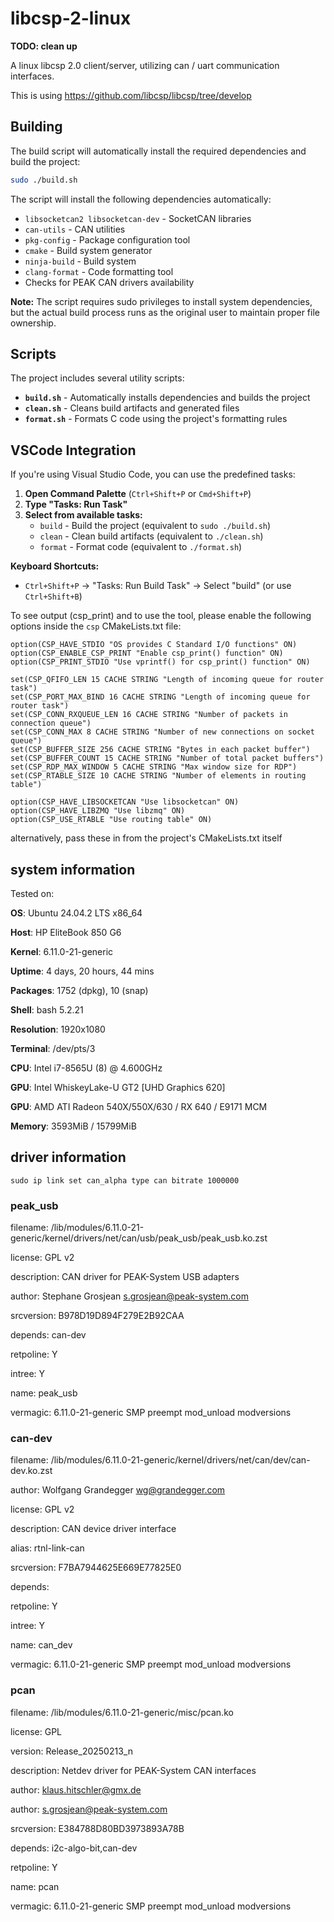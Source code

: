 # libcsp-2-linux

**TODO: clean up**

A linux libcsp 2.0 client/server, utilizing can / uart communication interfaces.

This is using https://github.com/libcsp/libcsp/tree/develop

## Building

The build script will automatically install the required dependencies and build the project:

```bash
sudo ./build.sh
```

The script will install the following dependencies automatically:
- `libsocketcan2 libsocketcan-dev` - SocketCAN libraries
- `can-utils` - CAN utilities
- `pkg-config` - Package configuration tool
- `cmake` - Build system generator
- `ninja-build` - Build system
- `clang-format` - Code formatting tool
- Checks for PEAK CAN drivers availability

**Note:** The script requires sudo privileges to install system dependencies, but the actual build process runs as the original user to maintain proper file ownership.

## Scripts

The project includes several utility scripts:

- **`build.sh`** - Automatically installs dependencies and builds the project
- **`clean.sh`** - Cleans build artifacts and generated files
- **`format.sh`** - Formats C code using the project's formatting rules

## VSCode Integration

If you're using Visual Studio Code, you can use the predefined tasks:

1. **Open Command Palette** (`Ctrl+Shift+P` or `Cmd+Shift+P`)
2. **Type "Tasks: Run Task"**
3. **Select from available tasks:**
   - `build` - Build the project (equivalent to `sudo ./build.sh`)
   - `clean` - Clean build artifacts (equivalent to `./clean.sh`)
   - `format` - Format code (equivalent to `./format.sh`)

**Keyboard Shortcuts:**
- `Ctrl+Shift+P` → "Tasks: Run Build Task" → Select "build" (or use `Ctrl+Shift+B`)

To see output (csp_print) and to use the tool, please enable the following options inside the `csp` CMakeLists.txt file:

```
option(CSP_HAVE_STDIO "OS provides C Standard I/O functions" ON)
option(CSP_ENABLE_CSP_PRINT "Enable csp_print() function" ON)
option(CSP_PRINT_STDIO "Use vprintf() for csp_print() function" ON)

set(CSP_QFIFO_LEN 15 CACHE STRING "Length of incoming queue for router task")
set(CSP_PORT_MAX_BIND 16 CACHE STRING "Length of incoming queue for router task")
set(CSP_CONN_RXQUEUE_LEN 16 CACHE STRING "Number of packets in connection queue")
set(CSP_CONN_MAX 8 CACHE STRING "Number of new connections on socket queue")
set(CSP_BUFFER_SIZE 256 CACHE STRING "Bytes in each packet buffer")
set(CSP_BUFFER_COUNT 15 CACHE STRING "Number of total packet buffers")
set(CSP_RDP_MAX_WINDOW 5 CACHE STRING "Max window size for RDP")
set(CSP_RTABLE_SIZE 10 CACHE STRING "Number of elements in routing table")

option(CSP_HAVE_LIBSOCKETCAN "Use libsocketcan" ON)
option(CSP_HAVE_LIBZMQ "Use libzmq" ON)
option(CSP_USE_RTABLE "Use routing table" ON)
```

alternatively, pass these in from the project's CMakeLists.txt itself

## system information

Tested on:

**OS**: Ubuntu 24.04.2 LTS x86_64

**Host**: HP EliteBook 850 G6

**Kernel**: 6.11.0-21-generic

**Uptime**: 4 days, 20 hours, 44 mins

**Packages**: 1752 (dpkg), 10 (snap)

**Shell**: bash 5.2.21

**Resolution**: 1920x1080

**Terminal**: /dev/pts/3

**CPU**: Intel i7-8565U (8) @ 4.600GHz

**GPU**: Intel WhiskeyLake-U GT2 [UHD Graphics 620]

**GPU**: AMD ATI Radeon 540X/550X/630 / RX 640 / E9171 MCM

**Memory**: 3593MiB / 15799MiB

## driver information

`sudo ip link set can_alpha type can bitrate 1000000`

### peak_usb

filename:       /lib/modules/6.11.0-21-generic/kernel/drivers/net/can/usb/peak_usb/peak_usb.ko.zst

license:        GPL v2

description:    CAN driver for PEAK-System USB adapters

author:         Stephane Grosjean <s.grosjean@peak-system.com>

srcversion:     B978D19D894F279E2B92CAA

depends:        can-dev

retpoline:      Y

intree:         Y

name:           peak_usb

vermagic:       6.11.0-21-generic SMP preempt mod_unload modversions

### can-dev

filename:       /lib/modules/6.11.0-21-generic/kernel/drivers/net/can/dev/can-dev.ko.zst

author:         Wolfgang Grandegger <wg@grandegger.com>

license:        GPL v2

description:    CAN device driver interface

alias:          rtnl-link-can

srcversion:     F7BA7944625E669E77825E0

depends:

retpoline:      Y

intree:         Y

name:           can_dev

vermagic:       6.11.0-21-generic SMP preempt mod_unload modversions

### pcan

filename:       /lib/modules/6.11.0-21-generic/misc/pcan.ko

license:        GPL

version:        Release_20250213_n

description:    Netdev driver for PEAK-System CAN interfaces

author:         klaus.hitschler@gmx.de

author:         s.grosjean@peak-system.com

srcversion:     E384788D80BD3973893A78B

depends:        i2c-algo-bit,can-dev

retpoline:      Y

name:           pcan

vermagic:       6.11.0-21-generic SMP preempt mod_unload modversions
